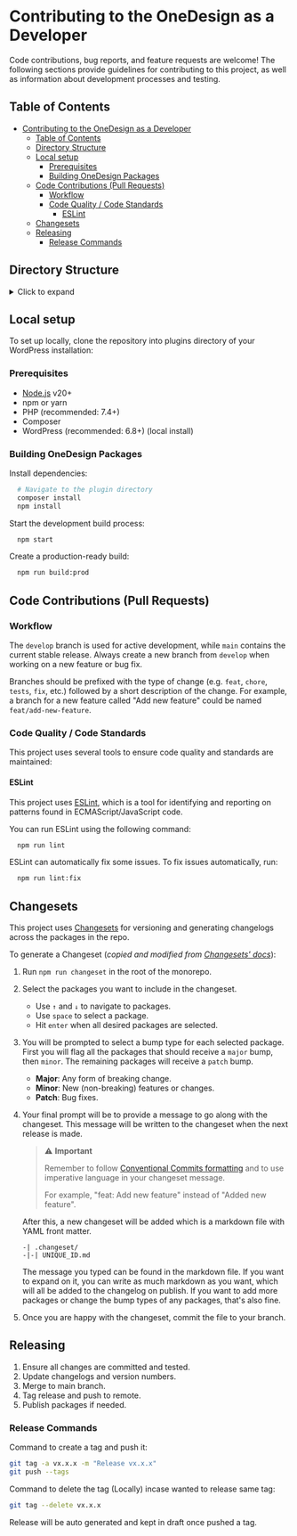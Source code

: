 # Contributing to the OneDesign as a Developer

Code contributions, bug reports, and feature requests are welcome! The following sections provide guidelines for contributing to this project, as well as information about development processes and testing.

## Table of Contents

- [Contributing to the OneDesign as a Developer](#contributing-to-the-onedesign-as-a-developer)
  - [Table of Contents](#table-of-contents)
  - [Directory Structure](#directory-structure)
  - [Local setup](#local-setup)
    - [Prerequisites](#prerequisites)
    - [Building OneDesign Packages](#building-onedesign-packages)
  - [Code Contributions (Pull Requests)](#code-contributions-pull-requests)
    - [Workflow](#workflow)
    - [Code Quality / Code Standards](#code-quality--code-standards)
      - [ESLint](#eslint)
  - [Changesets](#changesets)
  - [Releasing](#releasing)
    - [Release Commands](#release-commands)

## Directory Structure

<details>
<summary> Click to expand </summary>

```bash
.
├── assets
│   ├── images
│   │   └── logo.svg
│   └── src
│       ├── admin
│       │   ├── patterns
│       │   │   ├── App.js
│       │   │   ├── components
│       │   │   │   ├── AppliedPatternsTab.js
│       │   │   │   ├── BasePatternsTab.js
│       │   │   │   ├── Category.js
│       │   │   │   ├── MemoizedPatternPreview.js
│       │   │   │   ├── PatternModal.js
│       │   │   │   └── SiteSelection.js
│       │   │   ├── index.js
│       │   │   └── pattern-event.js
│       │   ├── plugin
│       │   │   └── index.js
│       │   ├── settings
│       │   │   └── index.js
│       │   └── templates
│       │       ├── App.js
│       │       ├── components
│       │       │   ├── BaseSiteTemplates.js
│       │       │   ├── BrandSiteTemplates.js
│       │       │   ├── MemoizedTemplatePreview.js
│       │       │   ├── SiteSelection.js
│       │       │   └── TemplateModal.js
│       │       ├── index.js
│       │       └── template-event.js
│       ├── components
│       │   ├── SiteModal.js
│       │   ├── SiteSettings.js
│       │   └── SiteTable.js
│       ├── css
│       │   ├── admin.scss
│       │   ├── editor.scss
│       │   └── template.scss
│       ├── js
│       │   ├── admin.js
│       │   ├── editor.js
│       │   ├── main.js
│       │   └── utils.js
│       └── store
│           └── index.js
├── babel.config.js
├── bin
│   └── phpcbf.sh
├── composer.json
├── composer.lock
├── docs
│   ├── CODE_OF_CONDUCT.md
│   ├── CONTRIBUTING.md
│   ├── DEVELOPMENT.md
│   └── SECURITY.md
├── inc
│   ├── classes
│   │   ├── class-assets.php
│   │   ├── class-cpt-restriction.php
│   │   ├── class-hooks.php
│   │   ├── class-plugin.php
│   │   ├── class-rest.php
│   │   ├── class-settings.php
│   │   ├── class-utils.php
│   │   ├── plugin-configs
│   │   │   ├── class-constants.php
│   │   │   └── class-secret-key.php
│   │   ├── post-type
│   │   │   ├── class-base.php
│   │   │   ├── class-pattern-library.php
│   │   │   ├── class-meta.php
│   │   │   └── class-template.php
│   │   └── rest
│   │       ├── class-basic-options.php
│   │       ├── class-patterns.php
│   │       └── class-templates.php
│   ├── helpers
│   │   └── custom-functions.php
│   └── traits
│       └── trait-singleton.php
├── languages
│   └── onedesign.pot
├── LICENSE
├── onedesign.php
├── package-lock.json
├── package.json
├── phpcs.xml.dist
├── README.md
├── readme.txt
├── uninstall.php
├── webpack.config.js
```

</details>

## Local setup

To set up locally, clone the repository into plugins directory of your WordPress installation:

### Prerequisites
- [Node.js](https://nodejs.org/) v20+
- npm or yarn
- PHP (recommended: 7.4+)
- Composer
- WordPress (recommended: 6.8+) (local install)

### Building OneDesign Packages

Install dependencies:
```bash
  # Navigate to the plugin directory
  composer install
  npm install
```

Start the development build process:
```bash
  npm start
```

Create a production-ready build:
```bash
  npm run build:prod
```

## Code Contributions (Pull Requests)

### Workflow
The `develop` branch is used for active development, while `main` contains the current stable release. Always create a new branch from `develop` when working on a new feature or bug fix.

Branches should be prefixed with the type of change (e.g. `feat`, `chore`, `tests`, `fix`, etc.) followed by a short description of the change. For example, a branch for a new feature called "Add new feature" could be named `feat/add-new-feature`.


### Code Quality / Code Standards
This project uses several tools to ensure code quality and standards are maintained:

#### ESLint
This project uses [ESLint](https://eslint.org), which is a tool for identifying and reporting on patterns found in ECMAScript/JavaScript code.

You can run ESLint using the following command:

```bash
  npm run lint
```

ESLint can automatically fix some issues. To fix issues automatically, run:

```bash
  npm run lint:fix
```

## Changesets

This project uses [Changesets](https://github.com/changesets/changesets) for versioning and generating changelogs across the packages in the repo.

To generate a Changeset (_copied and modified from [Changesets' docs](https://github.com/changesets/changesets/blob/01c037c0462540196b5d3d0c0241d8752b465b4b/docs/adding-a-changeset.md)_):

1. Run `npm run changeset` in the root of the monorepo.
2. Select the packages you want to include in the changeset.
    - Use `↑` and `↓` to navigate to packages.
    - Use `space` to select a package.
    - Hit `enter` when all desired packages are selected.
3. You will be prompted to select a bump type for each selected package. First you will flag all the packages that should receive a `major` bump, then `minor`. The remaining packages will receive a `patch` bump.

    - **Major**: Any form of breaking change.
    - **Minor**: New (non-breaking) features or changes.
    - **Patch**: Bug fixes.

4. Your final prompt will be to provide a message to go along with the changeset. This message will be written to the changeset when the next release is made.

   > ⚠️ **Important**
   >
   > Remember to follow [Conventional Commits formatting](https://www.conventionalcommits.org/en/v1.0.0/) and to use imperative language in your changeset message.
   >
   > For example, "feat: Add new feature" instead of "Added new feature".

   After this, a new changeset will be added which is a markdown file with YAML front matter.

    ```
    -| .changeset/
    -|-| UNIQUE_ID.md
    ```

   The message you typed can be found in the markdown file. If you want to expand on it, you can write as much markdown as you want, which will all be added to the changelog on publish. If you want to add more packages or change the bump types of any packages, that's also fine.

5. Once you are happy with the changeset, commit the file to your branch.


## Releasing
1. Ensure all changes are committed and tested.
2. Update changelogs and version numbers.
3. Merge to main branch.
4. Tag release and push to remote.
5. Publish packages if needed.

### Release Commands

Command to create a tag and push it:
```bash
git tag -a vx.x.x -m "Release vx.x.x"
git push --tags
```

Command to delete the tag (Locally) incase wanted to release same tag:
```bash
git tag --delete vx.x.x
```

Release will be auto generated and kept in draft once pushed a tag.
